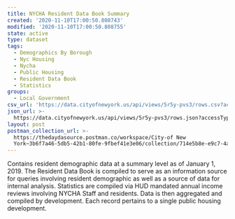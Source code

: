 ```yaml
---
title: NYCHA Resident Data Book Summary
created: '2020-11-10T17:00:50.808743'
modified: '2020-11-10T17:00:50.808755'
state: active
type: dataset
tags:
  - Demographics By Borough
  - Nyc Housing
  - Nycha
  - Public Housing
  - Resident Data Book
  - Statistics
groups:
  - Local Government
csv_url: 'https://data.cityofnewyork.us/api/views/5r5y-pvs3/rows.csv?accessType=DOWNLOAD'
json_url: >-
  https://data.cityofnewyork.us/api/views/5r5y-pvs3/rows.json?accessType=DOWNLOAD
layout: post
postman_collection_url: >-
  https://thedaydasource.postman.co/workspace/City-of New
  York~3b6f7a46-5db5-42b1-80fe-9fbef41e3e06/collection/714e5b8e-e9c7-4aab-8a5f-af30714dad96
---
```

Contains resident demographic data at a summary level as of January 1, 2019. The Resident Data Book is compiled to serve as an information source for queries involving resident demographic as well as a source of data for internal analysis.  Statistics are compiled via HUD mandated annual income reviews involving NYCHA Staff and residents. Data is then aggregated and compiled by development.  Each record pertains to a single public housing development.
